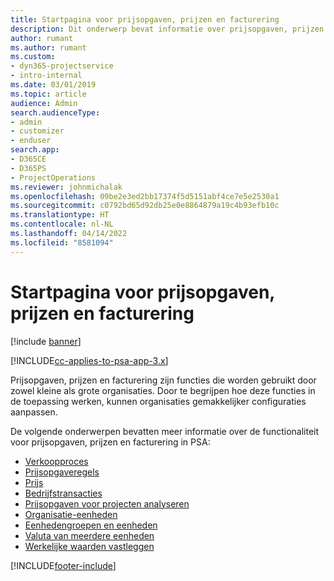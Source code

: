 ```yaml
---
title: Startpagina voor prijsopgaven, prijzen en facturering
description: Dit onderwerp bevat informatie over prijsopgaven, prijzen en facturering.
author: rumant
ms.author: rumant
ms.custom:
- dyn365-projectservice
- intro-internal
ms.date: 03/01/2019
ms.topic: article
audience: Admin
search.audienceType:
- admin
- customizer
- enduser
search.app:
- D365CE
- D365PS
- ProjectOperations
ms.reviewer: johnmichalak
ms.openlocfilehash: 09be2e3ed2bb17374f5d5151abf4ce7e5e2530a1
ms.sourcegitcommit: c0792bd65d92db25e0e8864879a19c4b93efb10c
ms.translationtype: HT
ms.contentlocale: nl-NL
ms.lasthandoff: 04/14/2022
ms.locfileid: "8581094"
---
```

# <a name="quoting-pricing-and-billing-home-page"></a>Startpagina voor prijsopgaven, prijzen en facturering

[!include [banner](../includes/psa-now-project-operations.md)]

[!INCLUDE[cc-applies-to-psa-app-3.x](../includes/cc-applies-to-psa-app-3x.md)]

Prijsopgaven, prijzen en facturering zijn functies die worden gebruikt door zowel kleine als grote organisaties. Door te begrijpen hoe deze functies in de toepassing werken, kunnen organisaties gemakkelijker configuraties aanpassen.

De volgende onderwerpen bevatten meer informatie over de functionaliteit voor prijsopgaven, prijzen en facturering in PSA:

- [Verkoopproces](basic-sales-process.md)
- [Prijsopgaveregels](basic-quote-lines.md)
- [Prijs](basic-pricing.md)
- [Bedrijfstransacties](basic-business-transactions.md)
- [Prijsopgaven voor projecten analyseren](basic-analyzing-quotes.md)
- [Organisatie-eenheden](advanced-organizational.md)
- [Eenhedengroepen en eenheden](advanced-units.md)
- [Valuta van meerdere eenheden](advanced-currency.md)
- [Werkelijke waarden vastleggen](advanced-actuals.md)


[!INCLUDE[footer-include](../includes/footer-banner.md)]
